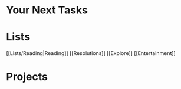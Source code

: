 # Your Next Tasks

# Lists
[[Lists/Reading|Reading]]
[[Resolutions]]
[[Explore]]
[[Entertainment]]

# Projects

